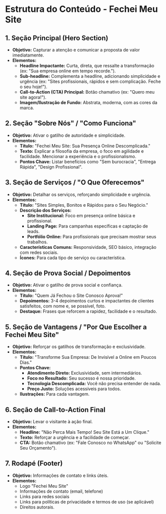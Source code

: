 # Estrutura do Conteúdo - Fechei Meu Site

## 1. Seção Principal (Hero Section)
- **Objetivo:** Capturar a atenção e comunicar a proposta de valor imediatamente.
- **Elementos:**
    - **Headline Impactante:** Curta, direta, que ressalte a transformação (ex: "Sua empresa online em tempo recorde.").
    - **Sub-headline:** Complementa a headline, adicionando simplicidade e urgência (ex: "Sites profissionais, rápidos e sem complicação. Feche o seu hoje!").
    - **Call-to-Action (CTA) Principal:** Botão chamativo (ex: "Quero meu site agora!").
    - **Imagem/Ilustração de Fundo:** Abstrata, moderna, com as cores da marca.

## 2. Seção "Sobre Nós" / "Como Funciona"
- **Objetivo:** Ativar o gatilho de autoridade e simplicidade.
- **Elementos:**
    - **Título:** "Fechei Meu Site: Sua Presença Online Descomplicada."
    - **Texto:** Explicar a filosofia da empresa, o foco em agilidade e facilidade. Mencionar a experiência e o profissionalismo.
    - **Pontos Chave:** Listar benefícios como "Sem burocracia", "Entrega Rápida", "Design Profissional".

## 3. Seção de Serviços / "O Que Oferecemos"
- **Objetivo:** Detalhar os serviços, reforçando simplicidade e urgência.
- **Elementos:**
    - **Título:** "Sites Simples, Bonitos e Rápidos para o Seu Negócio."
    - **Descrição dos Serviços:**
        - **Site Institucional:** Foco em presença online básica e profissional.
        - **Landing Page:** Para campanhas específicas e captação de leads.
        - **Portfólio Online:** Para profissionais que precisam mostrar seus trabalhos.
    - **Características Comuns:** Responsividade, SEO básico, integração com redes sociais.
    - **Ícones:** Para cada tipo de serviço ou característica.

## 4. Seção de Prova Social / Depoimentos
- **Objetivo:** Ativar o gatilho de prova social e confiança.
- **Elementos:**
    - **Título:** "Quem Já Fechou o Site Conosco Aprova!"
    - **Depoimentos:** 3-4 depoimentos curtos e impactantes de clientes satisfeitos, com nome e, se possível, foto.
    - **Destaque:** Frases que reforcem a rapidez, facilidade e o resultado.

## 5. Seção de Vantagens / "Por Que Escolher a Fechei Meu Site"
- **Objetivo:** Reforçar os gatilhos de transformação e exclusividade.
- **Elementos:**
    - **Título:** "Transforme Sua Empresa: De Invisível a Online em Poucos Dias."
    - **Pontos Chave:**
        - **Atendimento Direto:** Exclusividade, sem intermediários.
        - **Foco no Resultado:** Seu sucesso é nossa prioridade.
        - **Tecnologia Descomplicada:** Você não precisa entender de nada.
        - **Preço Justo:** Soluções acessíveis para todos.
    - **Ilustrações:** Para cada vantagem.

## 6. Seção de Call-to-Action Final
- **Objetivo:** Levar o visitante à ação final.
- **Elementos:**
    - **Headline:** "Não Perca Mais Tempo! Seu Site Está a Um Clique."
    - **Texto:** Reforçar a urgência e a facilidade de começar.
    - **CTA:** Botão chamativo (ex: "Fale Conosco no WhatsApp" ou "Solicite Seu Orçamento").

## 7. Rodapé (Footer)
- **Objetivo:** Informações de contato e links úteis.
- **Elementos:**
    - Logo "Fechei Meu Site"
    - Informações de contato (email, telefone)
    - Links para redes sociais
    - Links para políticas de privacidade e termos de uso (se aplicável)
    - Direitos autorais.

